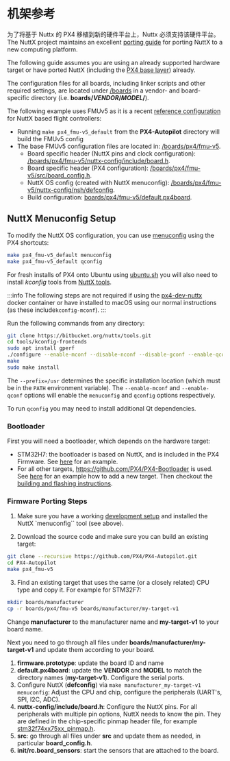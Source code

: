 # 机架参考

为了将基于 Nuttx 的 PX4 移植到新的硬件平台上，Nuttx 必须支持该硬件平台。
The NuttX project maintains an excellent [porting guide](https://cwiki.apache.org/confluence/display/NUTTX/Porting+Guide) for porting NuttX to a new computing platform.

The following guide assumes you are using an already supported hardware target or have ported NuttX (including the [PX4 base layer](https://github.com/PX4/PX4-Autopilot/tree/main/platforms/nuttx/src/px4)) already.

The configuration files for all boards, including linker scripts and other required settings, are located under [/boards](https://github.com/PX4/PX4-Autopilot/tree/main/boards/) in a vendor- and board-specific directory (i.e. **boards/_VENDOR_/_MODEL_/**).

The following example uses FMUv5 as it is a recent [reference configuration](../hardware/reference_design.md) for NuttX based flight controllers:

- Running `make px4_fmu-v5_default` from the **PX4-Autopilot** directory will build the FMUv5 config
- The base FMUv5 configuration files are located in: [/boards/px4/fmu-v5](https://github.com/PX4/PX4-Autopilot/tree/main/boards/px4/fmu-v5).
  - Board specific header (NuttX pins and clock configuration): [/boards/px4/fmu-v5/nuttx-config/include/board.h](https://github.com/PX4/PX4-Autopilot/blob/main/boards/px4/fmu-v5/nuttx-config/include/board.h).
  - Board specific header (PX4 configuration): [/boards/px4/fmu-v5/src/board_config.h](https://github.com/PX4/PX4-Autopilot/blob/main/boards/px4/fmu-v5/src/board_config.h).
  - NuttX OS config (created with NuttX menuconfig): [/boards/px4/fmu-v5/nuttx-config/nsh/defconfig](https://github.com/PX4/PX4-Autopilot/blob/main/boards/px4/fmu-v5/nuttx-config/nsh/defconfig).
  - Build configuration: [boards/px4/fmu-v5/default.px4board](https://github.com/PX4/PX4-Autopilot/blob/main/boards/px4/fmu-v5/default.px4board).

## NuttX Menuconfig Setup

To modify the NuttX OS configuration, you can use [menuconfig](https://bitbucket.org/patacongo/nuttx/src/master/) using the PX4 shortcuts:

```sh
make px4_fmu-v5_default menuconfig
make px4_fmu-v5_default qconfig
```

For fresh installs of PX4 onto Ubuntu using [ubuntu.sh](https://github.com/PX4/PX4-Autopilot/blob/main/Tools/setup/ubuntu.sh) <!-- NEED px4_version --> you will also need to install _kconfig_ tools from [NuttX tools](https://bitbucket.org/nuttx/tools/src/master/).

:::info
The following steps are not required if using the [px4-dev-nuttx](https://hub.docker.com/r/px4io/px4-dev-nuttx/) docker container or have installed to macOS using our normal instructions (as these include`kconfig-mconf`).
:::

Run the following commands from any directory:

```sh
git clone https://bitbucket.org/nuttx/tools.git
cd tools/kconfig-frontends
sudo apt install gperf
./configure --enable-mconf --disable-nconf --disable-gconf --enable-qconf --prefix=/usr
make
sudo make install
```

The `--prefix=/usr` determines the specific installation location (which must be in the `PATH` environment variable).
The `--enable-mconf` and `--enable-qconf` options will enable the `menuconfig` and `qconfig` options respectively.

To run `qconfig` you may need to install additional Qt dependencies.

### Bootloader

First you will need a bootloader, which depends on the hardware target:

- STM32H7: the bootloader is based on NuttX, and is included in the PX4 Firmware.
  See [here](https://github.com/PX4/PX4-Autopilot/tree/main/boards/holybro/durandal-v1/nuttx-config/bootloader) for an example.
- For all other targets, https://github.com/PX4/PX4-Bootloader is used. See [here](https://github.com/PX4/PX4-Bootloader/pull/155/files) for an example how to add a new target.
  Then checkout the [building and flashing instructions](../software_update/stm32_bootloader.md).

### Firmware Porting Steps

1. Make sure you have a working [development setup](../dev_setup/dev_env.md) and installed the NuttX \`menuconfig\`\` tool (see above).

2. Download the source code and make sure you can build an existing target:

  ```sh
  git clone --recursive https://github.com/PX4/PX4-Autopilot.git
  cd PX4-Autopilot
  make px4_fmu-v5
  ```

3. Find an existing target that uses the same (or a closely related) CPU type and copy it.
  For example for STM32F7:

  ```sh
  mkdir boards/manufacturer
  cp -r boards/px4/fmu-v5 boards/manufacturer/my-target-v1
  ```

  Change **manufacturer** to the manufacturer name and **my-target-v1** to your board name.

Next you need to go through all files under **boards/manufacturer/my-target-v1** and update them according to your board.

1. **firmware.prototype**: update the board ID and name
2. **default.px4board**: update the **VENDOR** and **MODEL** to match the directory names (**my-target-v1**).
  Configure the serial ports.
3. Configure NuttX (**defconfig**) via `make manufacturer_my-target-v1 menuconfig`: Adjust the CPU and chip, configure the peripherals (UART's, SPI, I2C, ADC).
4. **nuttx-config/include/board.h**: Configure the NuttX pins.
  For all peripherals with multiple pin options, NuttX needs to know the pin.
  They are defined in the chip-specific pinmap header file, for example [stm32f74xx75xx_pinmap.h](https://github.com/PX4/NuttX/blob/px4_firmware_nuttx-8.2/arch/arm/src/stm32f7/hardware/stm32f74xx75xx_pinmap.h).
5. **src**: go through all files under **src** and update them as needed, in particular **board_config.h**.
6. **init/rc.board_sensors**: start the sensors that are attached to the board.
